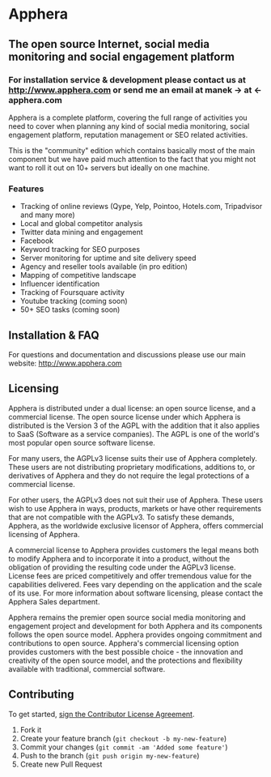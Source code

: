 # Apphera
## The open source Internet, social media monitoring and social engagement platform  


### For installation service & development please contact us at http://www.apphera.com or send me an email at manek -> at <- apphera.com


Apphera is a complete platform, covering the full range of activities you need to cover when planning any kind of social media monitoring, social engagement platform, reputation management or SEO related activities. 

This is the "community" edition which contains basically most of the main component but we have paid much attention to the fact that you might not want to roll it out on 10+ servers but ideally on one machine. 

### Features

* Tracking of online reviews (Qype, Yelp, Pointoo, Hotels.com, Tripadvisor and many more)
* Local and global competitor analysis
* Twitter data mining and engagement
* Facebook
* Keyword tracking for SEO purposes 
* Server monitoring for uptime and site delivery speed
* Agency and reseller tools available (in pro edition)
* Mapping of competitive landscape
* Influencer identification 
* Tracking of Foursquare activity
* Youtube tracking (coming soon)
* 50+ SEO tasks (coming soon)

## Installation & FAQ

For questions and documentation and discussions please use our main website:
<a href="http://www.apphera.com">http://www.apphera.com</a>


## Licensing

Apphera is distributed under a dual license: an open source license, and a commercial license. The open source license under which Apphera is distributed is the Version 3 of the AGPL with the addition that it also applies to SaaS (Software as a service companies). The AGPL is one of the world's most popular open source software license.   

For many users, the AGPLv3 license suits their use of Apphera completely. These users are not distributing proprietary modifications, additions to, or derivatives of Apphera and they do not require the legal protections of a commercial license.  

For other users, the AGPLv3 does not suit their use of Apphera. These users wish to use Apphera in ways, products, markets or have other requirements that are not compatible with the AGPLv3. To satisfy these demands, Apphera, as the worldwide exclusive licensor of Apphera, offers commercial licensing of Apphera.  

A commercial license to Apphera provides customers the legal means both to modify Apphera and to incorporate it into a product, without the obligation of providing the resulting code under the AGPLv3 license. License fees are priced competitively and offer tremendous value for the capabilities delivered. Fees vary depending on the application and the scale of its use. For more information about software licensing, please contact the Apphera Sales department.  

Apphera remains the premier open source social media monitoring and engagement project and development for both Apphera and its components follows the open source model. Apphera provides ongoing commitment and contributions to open source. Apphera's commercial licensing option provides customers with the best possible choice - the innovation and creativity of the open source model, and the protections and flexibility available with traditional, commercial software.  

## Contributing

To get started, <a href="https://www.clahub.com/agreements/nikoma/social-media-monitoring-open-source">sign the Contributor License Agreement</a>.


1. Fork it
2. Create your feature branch (`git checkout -b my-new-feature`)
3. Commit your changes (`git commit -am 'Added some feature'`)
4. Push to the branch (`git push origin my-new-feature`)
5. Create new Pull Request